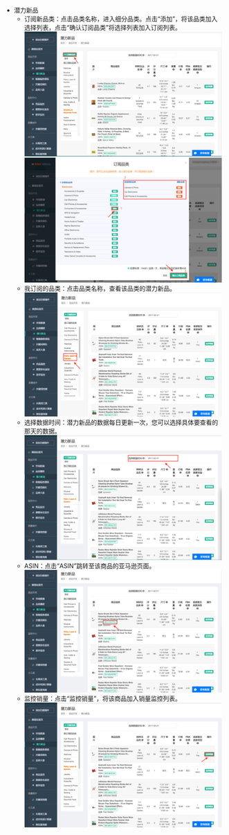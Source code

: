 * 潜力新品
    * 订阅新品类：点击品类名称，进入细分品类。点击“添加”，将该品类加入选择列表，点击“确认订阅品类”将选择列表加入订阅列表。
     ![](images/26.png)
     ![](images/27.png)
    *  我订阅的品类：点击品类名称，查看该品类的潜力新品。
     ![](images/28.png)
    * 选择数据时间：潜力新品的数据每日更新一次，您可以选择具体要查看的那天的数据。
     ![](images/29.png)
    * ASIN：点击“ASIN”跳转至该商品的亚马逊页面。
     ![](images/30.png)
    * 监控销量：点击“监控销量”，将该商品加入销量监控列表。
     ![](images/31.png)
